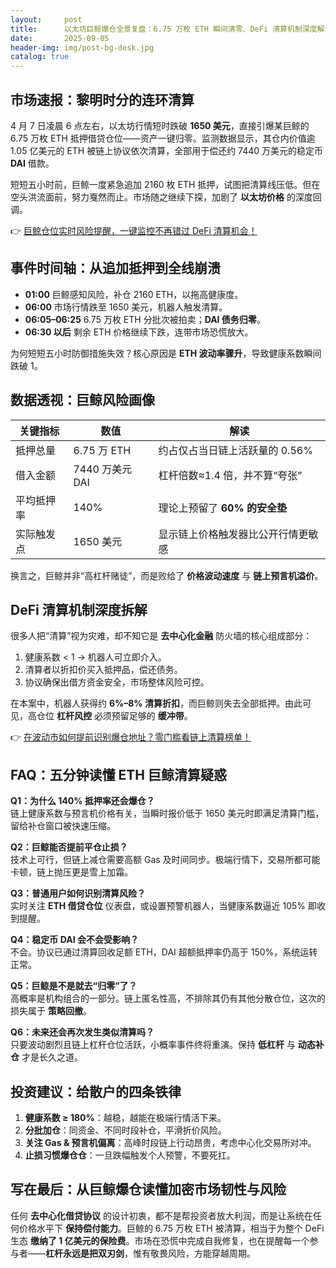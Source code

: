 ```yaml
---
layout:     post
title:      以太坊巨鲸爆仓全景复盘：6.75 万枚 ETH 瞬间清零、DeFi 清算机制深度解读
date:       2025-09-05
header-img: img/post-bg-desk.jpg
catalog: true
---
```


## 市场速报：黎明时分的连环清算
4 月 7 日凌晨 6 点左右，以太坊行情短时跌破 **1650 美元**，直接引爆某巨鲸的 6.75 万枚 ETH 抵押借贷仓位——资产一键归零。监测数据显示，其仓内价值逾 1.05 亿美元的 ETH 被链上协议依次清算，全部用于偿还约 7440 万美元的稳定币 **DAI** 借款。

短短五小时前，巨鲸一度紧急追加 2160 枚 ETH 抵押，试图把清算线压低。但在空头洪流面前，努力戛然而止。市场随之继续下探，加剧了 **以太坊价格** 的深度回调。

👉 [巨鲸仓位实时风险提醒，一键监控不再错过 DeFi 清算机会！](https://okxdog.com/)

## 事件时间轴：从追加抵押到全线崩溃

- **01:00** 巨鲸感知风险，补仓 2160 ETH，以拖高健康度。
- **06:00** 市场行情跌至 1650 美元，机器人触发清算。
- **06:05–06:25** 6.75 万枚 ETH 分批次被拍卖；**DAI 债务归零**。
- **06:30 以后** 剩余 ETH 价格继续下跌，连带市场恐慌放大。

为何短短五小时防御措施失效？核心原因是 **ETH 波动率骤升**，导致健康系数瞬间跌破 1。

## 数据透视：巨鲸风险画像

| 关键指标         | 数值         | 解读                      |
|------------------|-------------|---------------------------|
| 抵押总量         | 6.75 万 ETH | 约占仅占当日链上活跃量的 0.56% |
| 借入金额         | 7440 万美元 DAI | 杠杆倍数≈1.4 倍，并不算“夸张” |
| 平均抵押率        | 140%        | 理论上预留了 **60% 的安全垫**  |
| 实际触发点        | 1650 美元   | 显示链上价格触发器比公开行情更敏感 |

换言之，巨鲸并非“高杠杆赌徒”，而是败给了 **价格波动速度** 与 **链上预言机溢价**。

## DeFi 清算机制深度拆解
很多人把“清算”视为灾难，却不知它是 **去中心化金融** 防火墙的核心组成部分：

1. 健康系数 < 1 → 机器人可立即介入。
2. 清算者以折扣价买入抵押品，偿还债务。
3. 协议确保出借方资金安全，市场整体风险可控。

在本案中，机器人获得约 **6%–8% 清算折扣**，而巨鲸则失去全部抵押。由此可见，高仓位 **杠杆风控** 必须预留足够的 **缓冲带**。

👉 [在波动市如何提前识别爆仓地址？零门槛看链上清算榜单！](https://okxdog.com/)

## FAQ：五分钟读懂 ETH 巨鲸清算疑惑

**Q1：为什么 140% 抵押率还会爆仓？**  
链上健康系数与预言机价格有关，当瞬时报价低于 1650 美元时即满足清算门槛，留给补仓窗口被快速压缩。

**Q2：巨鲸能否提前平仓止损？**  
技术上可行，但链上减仓需要高额 Gas 及时间同步。极端行情下，交易所都可能卡顿，链上抛压更是雪上加霜。

**Q3：普通用户如何识别清算风险？**  
实时关注 **ETH 借贷仓位** 仪表盘，或设置预警机器人，当健康系数逼近 105% 即收到提醒。

**Q4：稳定币 DAI 会不会受影响？**  
不会。协议已通过清算回收足额 ETH，DAI 超额抵押率仍高于 150%，系统运转正常。

**Q5：巨鲸是不是就去“归零”了？**  
高概率是机构组合的一部分。链上匿名性高，不排除其仍有其他分散仓位，这次的损失属于 **策略回撤**。

**Q6：未来还会再次发生类似清算吗？**  
只要波动剧烈且链上杠杆仓位活跃，小概率事件终将重演。保持 **低杠杆** 与 **动态补仓** 才是长久之道。

## 投资建议：给散户的四条铁律

1. **健康系数 ≥ 180%**：越稳，越能在极端行情活下来。  
2. **分批加仓**：同资金、不同时段补仓，平滑折价风险。  
3. **关注 Gas & 预言机偏离**：高峰时段链上行动昂贵，考虑中心化交易所对冲。  
4. **止损习惯爆仓仓**：一旦跌幅触发个人预警，不要死扛。

## 写在最后：从巨鲸爆仓读懂加密市场韧性与风险

任何 **去中心化借贷协议** 的设计初衷，都不是帮投资者放大利润，而是让系统在任何价格水平下 **保持偿付能力**。巨鲸的 6.75 万枚 ETH 被清算，相当于为整个 DeFi 生态 **缴纳了 1 亿美元的保险费**。市场在恐慌中完成自我修复，也在提醒每一个参与者——**杠杆永远是把双刃剑**，惟有敬畏风险，方能穿越周期。